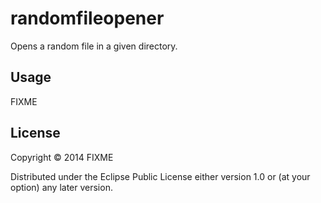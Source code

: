 # randomfileopener

Opens a random file in a given directory.

## Usage

FIXME

## License

Copyright © 2014 FIXME

Distributed under the Eclipse Public License either version 1.0 or (at
your option) any later version.
